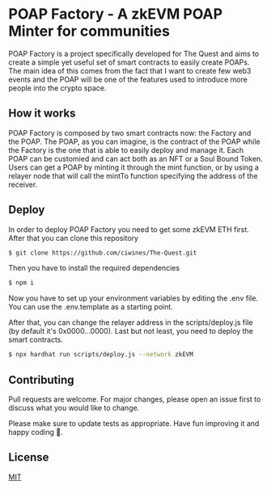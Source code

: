 # POAP Factory - A zkEVM POAP Minter for communities
POAP Factory is a project specifically developed for The Quest and aims to create a simple yet useful set of smart contracts to easily create POAPs. The main idea of this comes from the fact that I want to create few web3 events and the POAP will be one of the features used to introduce more people into the crypto space.

## How it works
POAP Factory is composed by two smart contracts now: the Factory and the POAP. The POAP, as you can imagine, is the contract of the POAP while the Factory is the one that is able to easily deploy and manage it. 
Each POAP can be customied and can act both as an NFT or a Soul Bound Token.
Users can get a POAP by minting it through the mint function, or by using a relayer node that will call the mintTo function specifying the address of the receiver.

## Deploy
In order to deploy POAP Factory you need to get some zkEVM ETH first. After that you can clone this repository
```bash
$ git clone https://github.com/ciwines/The-Quest.git
```

Then you have to install the required dependencies
```bash
$ npm i
```
Now you have to set up your environment variables by editing the .env file. You can use the .env.template as a starting point.

After that, you can change the relayer address in the scripts/deploy.js file (by default it's 0x0000...0000).
Last but not least, you need to deploy the smart contracts.
```bash
$ npx hardhat run scripts/deploy.js --network zkEVM
```

## Contributing
Pull requests are welcome. For major changes, please open an issue first
to discuss what you would like to change.

Please make sure to update tests as appropriate.
Have fun improving it and happy coding 💜.

## License
[MIT](https://choosealicense.com/licenses/mit/)

